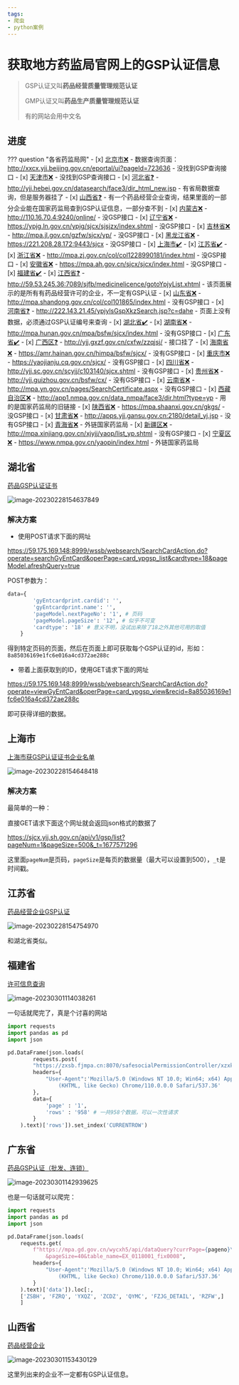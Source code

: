 ```yaml
---
tags:
- 爬虫
- python案例
---
```


# 获取地方药监局官网上的GSP认证信息
> GSP认证又叫**药品经营质量管理规范认证**
> 
> GMP认证又叫**药品生产质量管理规范认证**
> 
> 有的网站会用中文名

## 进度


??? question "各省药监局网"
    - [x] [北京市❌](http://yjj.beijing.gov.cn/)
      - 数据查询页面：http://xxcx.yjj.beijing.gov.cn/eportal/ui?pageId=723636
      - 没找到GSP查询接口
    - [x] [天津市❌](https://scjg.tj.gov.cn/tjsscjdglwyh_52651/tjyj/)
      - 没找到GSP查询接口
    - [x] [河北省❓](http://yjj.hebei.gov.cn/)
      - http://yjj.hebei.gov.cn/datasearch/face3/dir_html_new.jsp
      - 有省局数据查询，但是服务器挂了
    - [x] [山西省❓](http://yjj.shanxi.gov.cn)
      - 有一个药品经营企业查询，结果里面的一部分企业能在国家药监局查到GSP认证信息，一部分查不到
    - [x] [内蒙古❌](http://mpa.nmg.gov.cn)
      - http://110.16.70.4:9240/online/
      - 没GSP接口
    - [x] [辽宁省❌](http://ypjg.ln.gov.cn/)
      - https://ypjg.ln.gov.cn/ypjg/sjcx/sjsjzx/index.shtml
      - 没GSP接口
    - [x] [吉林省❌](http://mpa.JL.gov.cn)
      - http://mpa.jl.gov.cn/gzfw/sjcx/yp/
      - 没GSP接口
    - [x] [黑龙江省❌](http://mpa.hlj.gov.cn/)
      - https://221.208.28.172:9443/sjcx
      - 没GSP接口
    - [x] [上海市✔️](http://yjj.sh.gov.cn/)
    - [x] [江苏省✔️](http://da.jiangsu.gov.cn/)
    - [x] [浙江省❌](http://mpa.zj.gov.cn/)
      - http://mpa.zj.gov.cn/col/col1228990181/index.html
      - 没GSP接口
    - [x] [安徽省❌](http://mpa.ah.gov.cn)
      - https://mpa.ah.gov.cn/sjcx/sjcx/index.html
      - 没GSP接口
    - [x] [福建省✔️](http://yjj.scjgj.fujian.gov.cn/default.htm)
    - [x] [江西省❓](http://mpa.jiangxi.gov.cn/)
      - http://59.53.245.36:7089/sjfb/medicinelicence/gotoYpjyList.xhtml
      - 该页面展示的是所有有药品经营许可的企业，不一定有GSP认证
    - [x] [山东省❌](http://mpa.shandong.gov.cn)
      - http://mpa.shandong.gov.cn/col/col101865/index.html
      - 没有GSP接口
    - [x] [河南省❓](http://yjj.henan.gov.cn/)
      - http://222.143.21.45/ypjylsGspXkzSearch.jsp?c=dahe
      - 页面上没有数据，必须通过GSP认证编号来查询
    - [x] [湖北省✔️](http://mpa.hubei.gov.cn/)
    - [x] [湖南省❌](http://mpa.hunan.gov.cn/)
      - http://mpa.hunan.gov.cn/mpa/bsfw/sjcx/index.html
      - 没有GSP接口
    - [x] [广东省✔️](http://mpa.gd.gov.cn/)
    - [x] [广西区❓](http://yjj.gxzf.gov.cn/)
      - http://yjj.gxzf.gov.cn/cxfw/zzqjsj/
      - 接口挂了
    - [x] [海南省❌](http://amr.hainan.gov.cn/himpa/)
      - https://amr.hainan.gov.cn/himpa/bsfw/sjcx/
      - 没有GSP接口
    - [x] [重庆市❌](http://yaojianju.cq.gov.cn/)
      - https://yaojianju.cq.gov.cn/sjcx/
      - 没有GSP接口
    - [x] [四川省❌](http://yjj.sc.gov.cn/)
      - http://yjj.sc.gov.cn/scyjj/c103140/sjcx.shtml
      - 没有GSP接口
    - [x] [贵州省❌](http://yjj.guizhou.gov.cn/)
      - http://yjj.guizhou.gov.cn/bsfw/cx/
      - 没有GSP接口
    - [x] [云南省❌](http://mpa.yn.gov.cn/)
      - http://mpa.yn.gov.cn/pages/SearchCertificate.aspx
      - 没有GSP接口
    - [x] [西藏自治区❌](http://mpa.xizang.gov.cn/)
      - http://app1.nmpa.gov.cn/data_nmpa/face3/dir.html?type=yp
      - 用的是国家药监局的旧链接
    - [x] [陕西省❌](http://mpa.shaanxi.gov.cn/)
      - https://mpa.shaanxi.gov.cn/gkgs/
      - 没GSP接口
    - [x] [甘肃省❌](http://yjj.gansu.gov.cn)
      - http://apps.yjj.gansu.gov.cn:2180/detail_yj.jsp
      - 没有GSP接口
    - [x] [青海省❌](http://ypjgj.qinghai.gov.cn/)
      - 外链国家药监局
    - [x] [新疆区❌](http://mpa.xinjiang.gov.cn/)
      - http://mpa.xinjiang.gov.cn/xjyjj/yaop/list_yp.shtml
      - 没有GSP接口
    - [x] [宁夏区❌](http://nxyjj.nx.gov.cn)
      - https://www.nmpa.gov.cn/yaopin/index.html
      - 外链国家药监局

## 湖北省

[药品GSP认证证书](https://59.175.169.148:8999/wssb/websearch/SearchCardAction.do?operate=searchGyEntCard&operPage=card_ypgsp_list&cardtype=18)

![image-20230228154637849](assets/image-20230228154637849.png)

### 解决方案
- 使用POST请求下面的网址

https://59.175.169.148:8999/wssb/websearch/SearchCardAction.do?operate=searchGyEntCard&operPage=card_ypgsp_list&cardtype=18&pageModel.afreshQuery=true

POST参数为：

```python
data={
        'gyEntcardprint.cardid': '',
        'gyEntcardprint.name': '',
        'pageModel.nextPageNo': '1', # 页码
        'pageModel.pageSize': '12', # 似乎不可变
        'cardtype': '18' # 意义不明，没试出来除了18之外其他可用的取值
    }
```

得到特定页码的页面，然后在页面上即可获取每个GSP认证的id，形如：`8a85036169e1fc6e016a4cd372ae288c`

- 带着上面获取到的ID，使用GET请求下面的网址

https://59.175.169.148:8999/wssb/websearch/SearchCardAction.do?operate=viewGyEntCard&operPage=card_ypgsp_view&recid=8a85036169e1fc6e016a4cd372ae288c

即可获得详细的数据。

## 上海市

[上海市获GSP认证证书企业名单](https://sjcx.yjj.sh.gov.cn/#/gsp)

![image-20230228154648418](assets/image-20230228154648418.png)

### 解决方案

最简单的一种：

直接GET请求下面这个网址就会返回json格式的数据了

https://sjcx.yjj.sh.gov.cn/api/v1/gsp/list?pageNum=1&pageSize=500&_t=1677571296

这里面`pageNum`是页码，`pageSize`是每页的数据量（最大可以设置到500），`_t`是时间戳。

## 江苏省

[药品经营企业GSP认证](https://zwpt.da.jiangsu.gov.cn/datacenter/dc/list/9ef795a57980417cb24c274d67059910?pageNo=1)

![image-20230228154754970](assets/image-20230228154754970.png)

和湖北省类似。

## 福建省
[许可信息查询](https://zxsb.fjmpa.cn:8070/webSiteController/view.do?navTarget=website/xkcx/xkcx_search&tabFlag=drug&typeFlag=druggsp)

![image-20230301114038261](assets/image-20230301114038261.png)


一句话就爬完了，真是个讨喜的网站
```python
import requests
import pandas as pd
import json

pd.DataFrame(json.loads(
        requests.post(
        "https://zxsb.fjmpa.cn:8070/safesocialPermissionController/xzxkListEasyUI.do?xktype=12",
        headers={
            "User-Agent":'Mozilla/5.0 (Windows NT 10.0; Win64; x64) AppleWebKit/537.36 \
                (KHTML, like Gecko) Chrome/110.0.0.0 Safari/537.36'
        },
        data={
            'page' : '1',
            'rows' : '958' # 一共958个数据，可以一次性请求
        }
    ).text)['rows']).set_index('CURRENTROW')
```

## 广东省
[药品GSP认证（批发、连锁）](https://mpa.gd.gov.cn/wycxh5/yjj-pc/#/data)

![image-20230301142939625](assets/image-20230301142939625.png)

也是一句话就可以爬完：
```python
import requests
import pandas as pd
import json

pd.DataFrame(json.loads(
    requests.get(
        f"https://mpa.gd.gov.cn/wycxh5/api/dataQuery?currPage={pageno}\
            &pageSize=40&table_name=EX_0118001_fix0008",
        headers={
            "User-Agent":'Mozilla/5.0 (Windows NT 10.0; Win64; x64) AppleWebKit/537.36 \
                (KHTML, like Gecko) Chrome/110.0.0.0 Safari/537.36'
        }
    ).text)['data']).loc[:,
    ['ZSBH', 'FZRQ', 'YXQZ', 'ZCDZ', 'QYMC', 'FZJG_DETAIL', 'RZFW',]
    ]
```

## 山西省
[药品经营企业](https://yjj.shanxi.gov.cn/sjcx/yplt/ypjyqy/)

![image-20230301153430129](assets/image-20230301153430129.png)

这里列出来的企业不一定都有GSP认证信息。